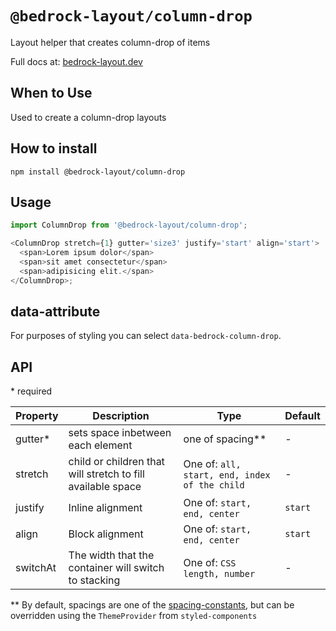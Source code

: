 # `@bedrock-layout/column-drop`

Layout helper that creates column-drop of items

Full docs at: [bedrock-layout.dev](https://bedrock-layout.dev/)

## When to Use

Used to create a column-drop layouts

## How to install

`npm install @bedrock-layout/column-drop`

## Usage

```javascript
import ColumnDrop from '@bedrock-layout/column-drop';

<ColumnDrop stretch={1} gutter='size3' justify='start' align='start'>
  <span>Lorem ipsum dolor</span>
  <span>sit amet consectetur</span>
  <span>adipisicing elit.</span>
</ColumnDrop>;
```

## data-attribute

For purposes of styling you can select `data-bedrock-column-drop`.

## API

\* required

| Property | Description                                                 | Type                                          | Default |
| -------- | ----------------------------------------------------------- | --------------------------------------------- | ------- |
| gutter\* | sets space inbetween each element                           | one of spacing\*\*                            | -       |
| stretch  | child or children that will stretch to fill available space | One of: `all, start, end, index of the child` | -       |
| justify  | Inline alignment                                            | One of: `start, end, center`                  | `start` |
| align    | Block alignment                                             | One of: `start, end, center`                  | `start` |
| switchAt | The width that the container will switch to stacking        | One of: `CSS length, number`                  | -       |

\*\* By default, spacings are one of the [spacing-constants](https://github.com/Bedrock-Layouts/Bedrock/tree/main/packages/spacing-constants), but can be overridden using the `ThemeProvider` from `styled-components`
